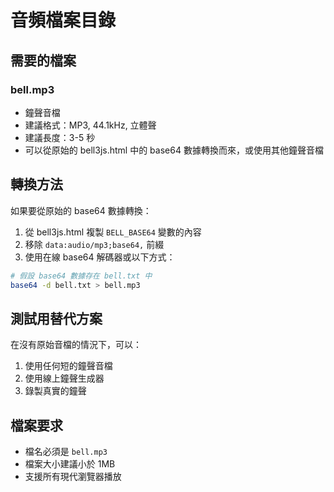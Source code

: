 # 音頻檔案目錄

## 需要的檔案

### bell.mp3
- 鐘聲音檔
- 建議格式：MP3, 44.1kHz, 立體聲
- 建議長度：3-5 秒
- 可以從原始的 bell3js.html 中的 base64 數據轉換而來，或使用其他鐘聲音檔

## 轉換方法

如果要從原始的 base64 數據轉換：

1. 從 bell3js.html 複製 `BELL_BASE64` 變數的內容
2. 移除 `data:audio/mp3;base64,` 前綴
3. 使用在線 base64 解碼器或以下方式：

```bash
# 假設 base64 數據存在 bell.txt 中
base64 -d bell.txt > bell.mp3
```

## 測試用替代方案

在沒有原始音檔的情況下，可以：
1. 使用任何短的鐘聲音檔
2. 使用線上鐘聲生成器
3. 錄製真實的鐘聲

## 檔案要求
- 檔名必須是 `bell.mp3`
- 檔案大小建議小於 1MB
- 支援所有現代瀏覽器播放